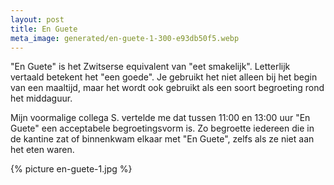 ```yaml
---
layout: post
title: En Guete
meta_image: generated/en-guete-1-300-e93db50f5.webp
---
```


"En Guete" is het Zwitserse equivalent van "eet smakelijk". Letterlijk vertaald betekent het "een goede". Je gebruikt het niet alleen bij het begin van een maaltijd, maar het wordt ook gebruikt als een soort begroeting rond het middaguur.

Mijn voormalige collega S. vertelde me dat tussen 11:00 en 13:00 uur "En Guete" een acceptabele begroetingsvorm is. Zo begroette iedereen die in de kantine zat of binnenkwam elkaar met "En Guete", zelfs als ze niet aan het eten waren.

{% picture en-guete-1.jpg %}

